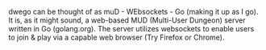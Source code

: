 dwego can be thought of as muD - WEbsockets - Go (making it up as I go). It is,
as it might sound, a web-based MUD (Multi-User Dungeon) server written in Go (golang.org).
The server utilizes websockets to enable users to join & play via a capable web browser
(Try Firefox or Chrome).